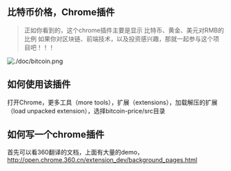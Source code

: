 ## 比特币价格，Chrome插件
> 正如你看到的，这个chrome插件主要是显示 比特币、黄金、美元对RMB的比例
> 如果你对区块链、前端技术，以及投资感兴趣，那就一起参与这个项目吧！！！

![./doc/bitcoin.png]()

## 如何使用该插件
打开Chrome，更多工具（more tools），扩展（extensions），加载解压的扩展（load unpacked extension），选择bitcoin-price/src目录

## 如何写一个chrome插件
首先可以看360翻译的文档，上面有大量的demo，http://open.chrome.360.cn/extension_dev/background_pages.html
